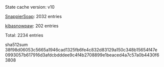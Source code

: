 State cache version: v10

[SnappierSoap](https://github.com/SnappierSoap318): 2032 entries

[kibasnowpaw](https://github.com/kibasnowpaw): 202 entries

Total: 2234 entries

sha512sum
38f98d06053c5665a1946cad1325fb6fe4c832d83129a150c348b15654f47e0993057b617916d3afdcbdddee9c4f4b2708899e1beaced4a7c57a0b4430f63808
